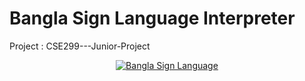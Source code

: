 # Bangla Sign Language Interpreter 
Project : CSE299---Junior-Project
<p align="center">
    <a href="" target="_blank">
        <img alt='Bangla Sign Language' src='https://imgur.com/UwjQCd3' />
    </a>
</p>

